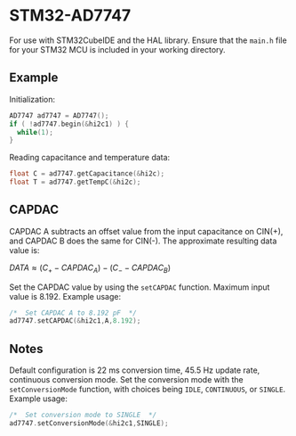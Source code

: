 # STM32-AD7747

For use with STM32CubeIDE and the HAL library. Ensure that the `main.h` file for your STM32 MCU is included in your working directory.

## Example

Initialization:

```cpp
AD7747 ad7747 = AD7747();
if ( !ad7747.begin(&hi2c1) ) {
  while(1);
}
```

Reading capacitance and temperature data:

```cpp
float C = ad7747.getCapacitance(&hi2c);
float T = ad7747.getTempC(&hi2c);
```

## CAPDAC

CAPDAC A subtracts an offset value from the input capacitance on CIN(+), and CAPDAC B does the same for CIN(-).
The approximate resulting data value is:

$DATA \approx (C_{+} - CAPDAC_A) - (C_{-} - CAPDAC_B)$

Set the CAPDAC value by using the `setCAPDAC` function. Maximum input value is 8.192. Example usage:

```cpp
/*  Set CAPDAC A to 8.192 pF  */
ad7747.setCAPDAC(&hi2c1,A,8.192);
```

## Notes

Default configuration is 22 ms conversion time, 45.5 Hz update rate, continuous conversion mode.
Set the conversion mode with the `setConversionMode` function, with choices being `IDLE`, `CONTINUOUS`, or `SINGLE`. Example usage:

```cpp
/*  Set conversion mode to SINGLE  */
ad7747.setConversionMode(&hi2c1,SINGLE);
```
